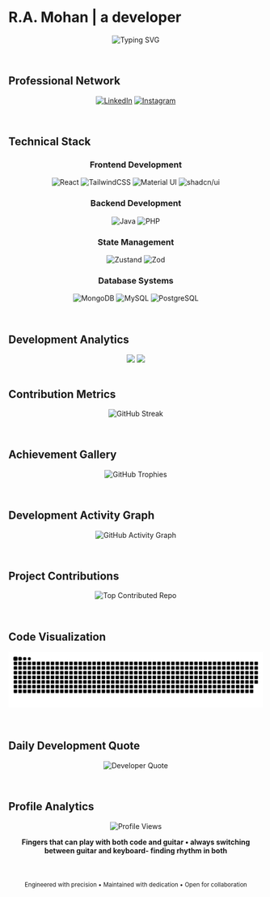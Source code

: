 # R.A. Mohan | a developer

<div align="center">
  
  ![Typing SVG](https://readme-typing-svg.demolab.com?font=JetBrains+Mono&weight=600&size=28&duration=3000&pause=1000&color=58A6FF&center=true&vCenter=true&width=600&height=70&lines=a+developer;a+singer/songwriter;problem+solver;code+enthusiast;building+digital+solutions)
  
</div>

<br>

## Professional Network

<div align="center">
  
  [![LinkedIn](https://img.shields.io/badge/LinkedIn-0077B5?style=for-the-badge&logo=linkedin&logoColor=white&labelColor=0077B5)](https://linkedin.com/in/r-a-mohan)
  [![Instagram](https://img.shields.io/badge/Instagram-E4405F?style=for-the-badge&logo=Instagram&logoColor=white&labelColor=E4405F)](https://instagram.com/r.a.mon_)
  
</div>

<br>

## Technical Stack

<div align="center">

### Frontend Development
![React](https://img.shields.io/badge/React-20232A?style=for-the-badge&logo=react&logoColor=61DAFB)
![TailwindCSS](https://img.shields.io/badge/Tailwind_CSS-38B2AC?style=for-the-badge&logo=tailwind-css&logoColor=white)
![Material UI](https://img.shields.io/badge/Material_UI-0081CB?style=for-the-badge&logo=mui&logoColor=white)
![shadcn/ui](https://img.shields.io/badge/shadcn/ui-000000?style=for-the-badge&logo=shadcnui&logoColor=white)

### Backend Development
![Java](https://img.shields.io/badge/Java-ED8B00?style=for-the-badge&logo=openjdk&logoColor=white)
![PHP](https://img.shields.io/badge/PHP-777BB4?style=for-the-badge&logo=php&logoColor=white)

### State Management
![Zustand](https://img.shields.io/badge/Zustand-FF6B35?style=for-the-badge&logo=react&logoColor=white)
![Zod](https://img.shields.io/badge/Zod-3E67B1?style=for-the-badge&logo=zod&logoColor=white)

### Database Systems
![MongoDB](https://img.shields.io/badge/MongoDB-4EA94B?style=for-the-badge&logo=mongodb&logoColor=white)
![MySQL](https://img.shields.io/badge/MySQL-005C84?style=for-the-badge&logo=mysql&logoColor=white)
![PostgreSQL](https://img.shields.io/badge/PostgreSQL-316192?style=for-the-badge&logo=postgresql&logoColor=white)

</div>

<br>

## Development Analytics

<div align="center">
  
  <img height="180em" src="https://github-readme-stats-sigma-five.vercel.app/api?username=Ramoniswack&show_icons=true&theme=tokyonight&include_all_commits=true&count_private=true&hide_border=true&bg_color=0D1117&title_color=58A6FF&icon_color=58A6FF&text_color=C9D1D9&border_radius=10"/>
  
  <img height="180em" src="https://github-readme-stats-sigma-five.vercel.app/api/top-langs/?username=Ramoniswack&layout=compact&theme=tokyonight&hide_border=true&bg_color=0D1117&title_color=58A6FF&text_color=C9D1D9&border_radius=10"/>
  
</div>

<br>

## Contribution Metrics

<div align="center">
  
  ![GitHub Streak](https://github-readme-streak-stats-salesp07.vercel.app/?user=Ramoniswack&theme=tokyonight&hide_border=true&background=0D1117&stroke=58A6FF&ring=58A6FF&fire=FF6B6B&currStreakNum=C9D1D9&sideNums=C9D1D9&currStreakLabel=58A6FF&sideLabels=58A6FF&dates=8B949E&border_radius=10)
  
</div>

<br>

## Achievement Gallery

<div align="center">
  
  ![GitHub Trophies](https://github-profile-trophy.vercel.app/?username=Ramoniswack&theme=radical&no-frame=false&no-bg=false&margin-w=4)
  
</div>

<br>

## Development Activity Graph

<div align="center">

  ![GitHub Activity Graph](https://github-readme-activity-graph.vercel.app/graph?username=Ramoniswack&theme=tokyo-night&bg_color=0D1117&color=58A6FF&line=58A6FF&point=FF6B6B&area=true&hide_border=true&radius=10&custom_title=Development+Activity+Timeline)

</div>

<br>

## Project Contributions

<div align="center">
  
  ![Top Contributed Repo](https://github-contributor-stats.vercel.app/api?username=Ramoniswack&limit=5&theme=dark&combine_all_yearly_contributions=true)
  
</div>

<br>

## Code Visualization

<div align="center">
  
  ![Snake animation](https://github.com/Ramoniswack/Ramoniswack/blob/output/github-snake-dark.svg)
  
</div>

<br>

## Daily Development Quote

<div align="center">
  
  ![Developer Quote](https://quotes-github-readme.vercel.app/api?type=horizontal&theme=radical)
  
</div>

<br>

## Profile Analytics

<div align="center">
  
  ![Profile Views](https://komarev.com/ghpvc/?username=Ramoniswack&color=58A6FF&style=for-the-badge&label=Profile+Views)
  
  **Fingers that can play with both code and guitar • always switching between guitar and keyboard- finding rhythm in both**
  
</div>

<br>

<div align="center">
  
  <sub>Engineered with precision • Maintained with dedication • Open for collaboration</sub>
</div>
